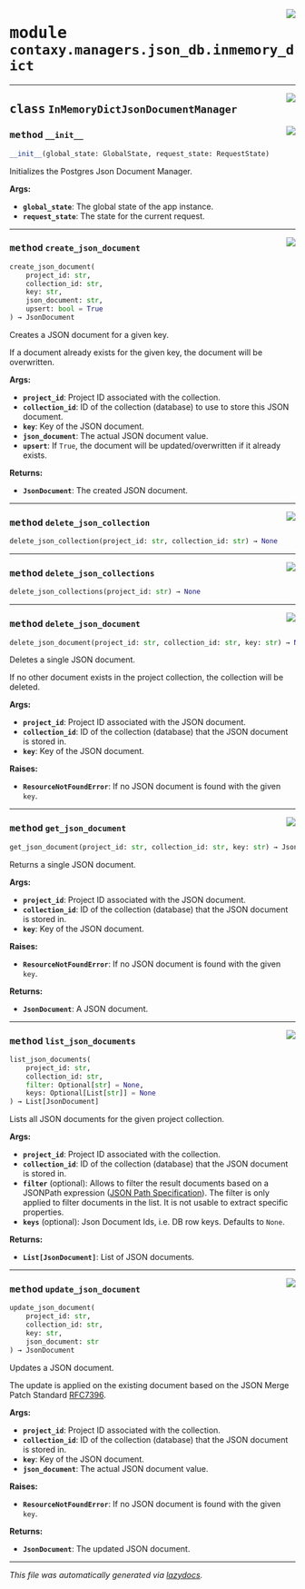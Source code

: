 <!-- markdownlint-disable -->

<a href="https://github.com/ml-tooling/contaxy/blob/main/backend/src/contaxy/managers/json_db/inmemory_dict.py#L0"><img align="right" style="float:right;" src="https://img.shields.io/badge/-source-cccccc?style=flat-square"></a>

# <kbd>module</kbd> `contaxy.managers.json_db.inmemory_dict`






---

<a href="https://github.com/ml-tooling/contaxy/blob/main/backend/src/contaxy/managers/json_db/inmemory_dict.py#L13"><img align="right" style="float:right;" src="https://img.shields.io/badge/-source-cccccc?style=flat-square"></a>

## <kbd>class</kbd> `InMemoryDictJsonDocumentManager`




<a href="https://github.com/ml-tooling/contaxy/blob/main/backend/src/contaxy/managers/json_db/inmemory_dict.py#L14"><img align="right" style="float:right;" src="https://img.shields.io/badge/-source-cccccc?style=flat-square"></a>

### <kbd>method</kbd> `__init__`

```python
__init__(global_state: GlobalState, request_state: RequestState)
```

Initializes the Postgres Json Document Manager. 



**Args:**
 
 - <b>`global_state`</b>:  The global state of the app instance. 
 - <b>`request_state`</b>:  The state for the current request. 




---

<a href="https://github.com/ml-tooling/contaxy/blob/main/backend/src/contaxy/managers/json_db/inmemory_dict.py#L55"><img align="right" style="float:right;" src="https://img.shields.io/badge/-source-cccccc?style=flat-square"></a>

### <kbd>method</kbd> `create_json_document`

```python
create_json_document(
    project_id: str,
    collection_id: str,
    key: str,
    json_document: str,
    upsert: bool = True
) → JsonDocument
```

Creates a JSON document for a given key. 

If a document already exists for the given key, the document will be overwritten. 



**Args:**
 
 - <b>`project_id`</b>:  Project ID associated with the collection. 
 - <b>`collection_id`</b>:  ID of the collection (database) to use to store this JSON document. 
 - <b>`key`</b>:  Key of the JSON document. 
 - <b>`json_document`</b>:  The actual JSON document value. 
 - <b>`upsert`</b>:  If `True`, the document will be updated/overwritten if it already exists. 



**Returns:**
 
 - <b>`JsonDocument`</b>:  The created JSON document. 

---

<a href="https://github.com/ml-tooling/contaxy/blob/main/backend/src/contaxy/managers/json_db/inmemory_dict.py#L223"><img align="right" style="float:right;" src="https://img.shields.io/badge/-source-cccccc?style=flat-square"></a>

### <kbd>method</kbd> `delete_json_collection`

```python
delete_json_collection(project_id: str, collection_id: str) → None
```





---

<a href="https://github.com/ml-tooling/contaxy/blob/main/backend/src/contaxy/managers/json_db/inmemory_dict.py#L234"><img align="right" style="float:right;" src="https://img.shields.io/badge/-source-cccccc?style=flat-square"></a>

### <kbd>method</kbd> `delete_json_collections`

```python
delete_json_collections(project_id: str) → None
```





---

<a href="https://github.com/ml-tooling/contaxy/blob/main/backend/src/contaxy/managers/json_db/inmemory_dict.py#L198"><img align="right" style="float:right;" src="https://img.shields.io/badge/-source-cccccc?style=flat-square"></a>

### <kbd>method</kbd> `delete_json_document`

```python
delete_json_document(project_id: str, collection_id: str, key: str) → None
```

Deletes a single JSON document. 

If no other document exists in the project collection, the collection will be deleted. 



**Args:**
 
 - <b>`project_id`</b>:  Project ID associated with the JSON document. 
 - <b>`collection_id`</b>:  ID of the collection (database) that the JSON document is stored in. 
 - <b>`key`</b>:  Key of the JSON document. 



**Raises:**
 
 - <b>`ResourceNotFoundError`</b>:  If no JSON document is found with the given `key`. 

---

<a href="https://github.com/ml-tooling/contaxy/blob/main/backend/src/contaxy/managers/json_db/inmemory_dict.py#L171"><img align="right" style="float:right;" src="https://img.shields.io/badge/-source-cccccc?style=flat-square"></a>

### <kbd>method</kbd> `get_json_document`

```python
get_json_document(project_id: str, collection_id: str, key: str) → JsonDocument
```

Returns a single JSON document. 



**Args:**
 
 - <b>`project_id`</b>:  Project ID associated with the JSON document. 
 - <b>`collection_id`</b>:  ID of the collection (database) that the JSON document is stored in. 
 - <b>`key`</b>:  Key of the JSON document. 



**Raises:**
 
 - <b>`ResourceNotFoundError`</b>:  If no JSON document is found with the given `key`. 



**Returns:**
 
 - <b>`JsonDocument`</b>:  A JSON document. 

---

<a href="https://github.com/ml-tooling/contaxy/blob/main/backend/src/contaxy/managers/json_db/inmemory_dict.py#L130"><img align="right" style="float:right;" src="https://img.shields.io/badge/-source-cccccc?style=flat-square"></a>

### <kbd>method</kbd> `list_json_documents`

```python
list_json_documents(
    project_id: str,
    collection_id: str,
    filter: Optional[str] = None,
    keys: Optional[List[str]] = None
) → List[JsonDocument]
```

Lists all JSON documents for the given project collection. 



**Args:**
 
 - <b>`project_id`</b>:  Project ID associated with the collection. 
 - <b>`collection_id`</b>:  ID of the collection (database) that the JSON document is stored in. 
 - <b>`filter`</b> (optional):  Allows to filter the result documents based on a JSONPath expression ([JSON Path Specification](https://goessner.net/articles/JsonPath/)). The filter is only applied to filter documents in the list. It is not usable to extract specific properties. 
 - <b>`keys`</b> (optional):  Json Document Ids, i.e. DB row keys. Defaults to `None`. 



**Returns:**
 
 - <b>`List[JsonDocument]`</b>:  List of JSON documents. 

---

<a href="https://github.com/ml-tooling/contaxy/blob/main/backend/src/contaxy/managers/json_db/inmemory_dict.py#L93"><img align="right" style="float:right;" src="https://img.shields.io/badge/-source-cccccc?style=flat-square"></a>

### <kbd>method</kbd> `update_json_document`

```python
update_json_document(
    project_id: str,
    collection_id: str,
    key: str,
    json_document: str
) → JsonDocument
```

Updates a JSON document. 

The update is applied on the existing document based on the JSON Merge Patch Standard [RFC7396](https://tools.ietf.org/html/rfc7396). 



**Args:**
 
 - <b>`project_id`</b>:  Project ID associated with the collection. 
 - <b>`collection_id`</b>:  ID of the collection (database) that the JSON document is stored in. 
 - <b>`key`</b>:  Key of the JSON document. 
 - <b>`json_document`</b>:  The actual JSON document value. 



**Raises:**
 
 - <b>`ResourceNotFoundError`</b>:  If no JSON document is found with the given `key`. 



**Returns:**
 
 - <b>`JsonDocument`</b>:  The updated JSON document. 




---

_This file was automatically generated via [lazydocs](https://github.com/ml-tooling/lazydocs)._

